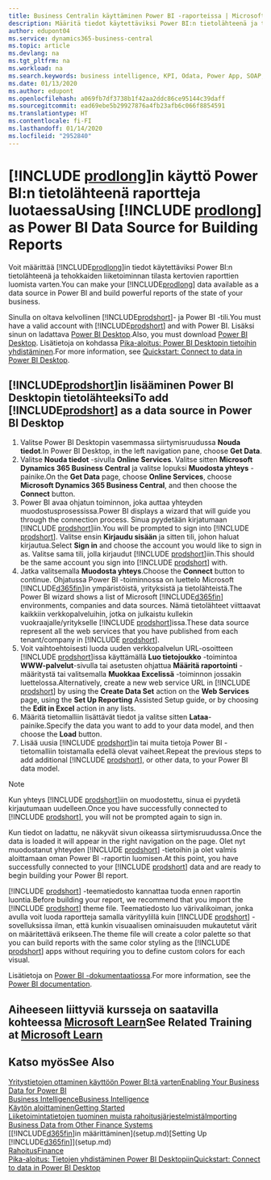 ```yaml
---
title: Business Centralin käyttäminen Power BI -raporteissa | Microsoft Docs
description: Määritä tiedot käytettäviksi Power BI:n tietolähteenä ja tehokkaiden liiketoiminnan tilasta kertovien raporttien luomista varten.
author: edupont04
ms.service: dynamics365-business-central
ms.topic: article
ms.devlang: na
ms.tgt_pltfrm: na
ms.workload: na
ms.search.keywords: business intelligence, KPI, Odata, Power App, SOAP, analysis
ms.date: 01/13/2020
ms.author: edupont
ms.openlocfilehash: a069fb7df3738b1f42aa2ddc86ce95144c39daff
ms.sourcegitcommit: ead69ebe5b29927876a4fb23afb6c066f8854591
ms.translationtype: HT
ms.contentlocale: fi-FI
ms.lasthandoff: 01/14/2020
ms.locfileid: "2952840"
---
```

# <a name="using-include-prodlongincludesprodlongmd-as-power-bi-data-source-for-building-reports"></a><span data-ttu-id="2620c-103">[!INCLUDE [prodlong](includes/prodlong.md)]in käyttö Power BI:n tietolähteenä raportteja luotaessa</span><span class="sxs-lookup"><span data-stu-id="2620c-103">Using [!INCLUDE [prodlong](includes/prodlong.md)] as Power BI Data Source for Building Reports</span></span>

<span data-ttu-id="2620c-104">Voit määrittää [!INCLUDE[prodlong](includes/prodlong.md)]in tiedot käytettäviksi Power BI:n tietolähteenä ja tehokkaiden liiketoiminnan tilasta kertovien raporttien luomista varten.</span><span class="sxs-lookup"><span data-stu-id="2620c-104">You can make your [!INCLUDE[prodlong](includes/prodlong.md)] data available as a data source in Power BI and build powerful reports of the state of your business.</span></span>  

<span data-ttu-id="2620c-105">Sinulla on oltava kelvollinen [!INCLUDE[prodshort](includes/prodshort.md)]- ja Power BI -tili.</span><span class="sxs-lookup"><span data-stu-id="2620c-105">You must have a valid account with [!INCLUDE[prodshort](includes/prodshort.md)] and with Power BI.</span></span> <span data-ttu-id="2620c-106">Lisäksi sinun on ladattava [Power BI Desktop](https://powerbi.microsoft.com/desktop/).</span><span class="sxs-lookup"><span data-stu-id="2620c-106">Also, you must download [Power BI Desktop](https://powerbi.microsoft.com/desktop/).</span></span> <span data-ttu-id="2620c-107">Lisätietoja on kohdassa [Pika-aloitus: Power BI Desktopin tietoihin yhdistäminen](/power-bi/desktop-quickstart-connect-to-data).</span><span class="sxs-lookup"><span data-stu-id="2620c-107">For more information, see [Quickstart: Connect to data in Power BI Desktop](/power-bi/desktop-quickstart-connect-to-data).</span></span>  

## <a name="to-add-includeprodshortincludesprodshortmd-as-a-data-source-in-power-bi-desktop"></a><span data-ttu-id="2620c-108">[!INCLUDE[prodshort](includes/prodshort.md)]in lisääminen Power BI Desktopin tietolähteeksi</span><span class="sxs-lookup"><span data-stu-id="2620c-108">To add [!INCLUDE[prodshort](includes/prodshort.md)] as a data source in Power BI Desktop</span></span>

1. <span data-ttu-id="2620c-109">Valitse Power BI Desktopin vasemmassa siirtymisruudussa **Nouda tiedot**.</span><span class="sxs-lookup"><span data-stu-id="2620c-109">In Power BI Desktop, in the left navigation pane, choose **Get Data**.</span></span>
2. <span data-ttu-id="2620c-110">Valitse **Nouda tiedot** -sivulla **Online Services**. Valitse sitten **Microsoft Dynamics 365 Business Central** ja valitse lopuksi **Muodosta yhteys** -painike.</span><span class="sxs-lookup"><span data-stu-id="2620c-110">On the **Get Data** page, choose **Online Services**, choose **Microsoft Dynamics 365 Business Central**, and then choose the **Connect** button.</span></span>
3. <span data-ttu-id="2620c-111">Power BI avaa ohjatun toiminnon, joka auttaa yhteyden muodostusprosessissa.</span><span class="sxs-lookup"><span data-stu-id="2620c-111">Power BI displays a wizard that will guide you through the connection process.</span></span> <span data-ttu-id="2620c-112">Sinua pyydetään kirjatumaan [!INCLUDE [prodshort](includes/prodshort.md)]iin.</span><span class="sxs-lookup"><span data-stu-id="2620c-112">You will be prompted to sign into [!INCLUDE [prodshort](includes/prodshort.md)].</span></span> <span data-ttu-id="2620c-113">Valitse ensin **Kirjaudu sisään** ja sitten tili, johon haluat kirjautua.</span><span class="sxs-lookup"><span data-stu-id="2620c-113">Select **Sign in** and choose the account you would like to sign in as.</span></span> <span data-ttu-id="2620c-114">Valitse sama tili, jolla kirjaudut [!INCLUDE [prodshort](includes/prodshort.md)]iin.</span><span class="sxs-lookup"><span data-stu-id="2620c-114">This should be the same account you sign into [!INCLUDE [prodshort](includes/prodshort.md)] with.</span></span>
4. <span data-ttu-id="2620c-115">Jatka valitsemalla **Muodosta yhteys**.</span><span class="sxs-lookup"><span data-stu-id="2620c-115">Choose the **Connect** button to continue.</span></span> <span data-ttu-id="2620c-116">Ohjatussa Power BI -toiminnossa on luettelo Microsoft [!INCLUDE[d365fin](includes/d365fin_md.md)]in ympäristöistä, yrityksistä ja tietolähteistä.</span><span class="sxs-lookup"><span data-stu-id="2620c-116">The Power BI wizard shows a list of Microsoft [!INCLUDE[d365fin](includes/d365fin_md.md)] environments, companies and data sources.</span></span> <span data-ttu-id="2620c-117">Nämä tietolähteet viittaavat kaikkiin verkkopalveluihin, jotka on julkaistu kullekin vuokraajalle/yritykselle [!INCLUDE [prodshort](includes/prodshort.md)]issa.</span><span class="sxs-lookup"><span data-stu-id="2620c-117">These data source represent all the web services that you have published from each tenant/company in [!INCLUDE [prodshort](includes/prodshort.md)].</span></span>
5. <span data-ttu-id="2620c-118">Voit vaihtoehtoisesti luoda uuden verkkopalvelun URL-osoitteen [!INCLUDE [prodshort](includes/prodshort.md)]issa käyttämällä **Luo tietojoukko** -toimintoa **WWW-palvelut**-sivulla tai asetusten ohjattua **Määritä raportointi** -määritystä tai valitsemalla **Muokkaa Excelissä** -toiminnon jossakin luettelossa.</span><span class="sxs-lookup"><span data-stu-id="2620c-118">Alternatively, create a new web service URL in [!INCLUDE [prodshort](includes/prodshort.md)] by using the **Create Data Set** action on the **Web Services** page, using the **Set Up Reporting** Assisted Setup guide, or by choosing the **Edit in Excel** action in any lists.</span></span>
6. <span data-ttu-id="2620c-119">Määritä tietomalliin lisättävät tiedot ja valitse sitten **Lataa**-painike.</span><span class="sxs-lookup"><span data-stu-id="2620c-119">Specify the data you want to add to your data model, and then choose the **Load** button.</span></span>
7. <span data-ttu-id="2620c-120">Lisää uusia [!INCLUDE [prodshort](includes/prodshort.md)]in tai muita tietoja Power BI -tietomalliin toistamalla edellä olevat vaiheet.</span><span class="sxs-lookup"><span data-stu-id="2620c-120">Repeat the previous steps to add additional [!INCLUDE [prodshort](includes/prodshort.md)], or other data, to your Power BI data model.</span></span>

> [!NOTE]  
> <span data-ttu-id="2620c-121">Kun yhteys [!INCLUDE [prodshort](includes/prodshort.md)]iin on muodostettu, sinua ei pyydetä kirjautumaan uudelleen.</span><span class="sxs-lookup"><span data-stu-id="2620c-121">Once you have successfully connected to [!INCLUDE [prodshort](includes/prodshort.md)], you will not be prompted again to sign in.</span></span>

<span data-ttu-id="2620c-122">Kun tiedot on ladattu, ne näkyvät sivun oikeassa siirtymisruudussa.</span><span class="sxs-lookup"><span data-stu-id="2620c-122">Once the data is loaded it will appear in the right navigation on the page.</span></span> <span data-ttu-id="2620c-123">Olet nyt muodostanut yhteyden [!INCLUDE [prodshort](includes/prodshort.md)] -tietoihin ja olet valmis aloittamaan oman Power BI -raportin luomisen.</span><span class="sxs-lookup"><span data-stu-id="2620c-123">At this point, you have successfully connected to your [!INCLUDE [prodshort](includes/prodshort.md)] data and are ready to begin building your Power BI report.</span></span>  

<span data-ttu-id="2620c-124">[!INCLUDE [prodshort](includes/prodshort.md)] -teematiedosto kannattaa tuoda ennen raportin luontia.</span><span class="sxs-lookup"><span data-stu-id="2620c-124">Before building your report, we recommend that you import the [!INCLUDE [prodshort](includes/prodshort.md)] theme file.</span></span>  <span data-ttu-id="2620c-125">Teematiedosto luo värivalikoiman, jonka avulla voit luoda raportteja samalla värityylillä kuin [!INCLUDE [prodshort](includes/prodshort.md)] -sovelluksissa ilman, että kunkin visuaalisen ominaisuuden mukautetut värit on määritettävä erikseen.</span><span class="sxs-lookup"><span data-stu-id="2620c-125">The theme file will create a color palette so that you can build reports with the same color styling as the [!INCLUDE [prodshort](includes/prodshort.md)] apps without requiring you to define custom colors for each visual.</span></span>

<span data-ttu-id="2620c-126">Lisätietoja on [Power BI -dokumentaatiossa](/power-bi/consumer/power-bi-consumer-landing/).</span><span class="sxs-lookup"><span data-stu-id="2620c-126">For more information, see the [Power BI documentation](/power-bi/consumer/power-bi-consumer-landing/).</span></span>

## <a name="see-related-training-at-microsoft-learnlearnmodulesconfigure-powerbi-excel-dynamics-365-business-centralindex"></a><span data-ttu-id="2620c-127">Aiheeseen liittyviä kursseja on saatavilla kohteessa [Microsoft Learn](/learn/modules/configure-powerbi-excel-dynamics-365-business-central/index)</span><span class="sxs-lookup"><span data-stu-id="2620c-127">See Related Training at [Microsoft Learn](/learn/modules/configure-powerbi-excel-dynamics-365-business-central/index)</span></span>

## <a name="see-also"></a><span data-ttu-id="2620c-128">Katso myös</span><span class="sxs-lookup"><span data-stu-id="2620c-128">See Also</span></span>

[<span data-ttu-id="2620c-129">Yritystietojen ottaminen käyttöön Power BI:tä varten</span><span class="sxs-lookup"><span data-stu-id="2620c-129">Enabling Your Business Data for Power BI</span></span>](admin-powerbi.md)  
[<span data-ttu-id="2620c-130">Business Intelligence</span><span class="sxs-lookup"><span data-stu-id="2620c-130">Business Intelligence</span></span>](bi.md)  
[<span data-ttu-id="2620c-131">Käytön aloittaminen</span><span class="sxs-lookup"><span data-stu-id="2620c-131">Getting Started</span></span>](product-get-started.md)  
[<span data-ttu-id="2620c-132">Liiketoimintatietojen tuominen muista rahoitusjärjestelmistä</span><span class="sxs-lookup"><span data-stu-id="2620c-132">Importing Business Data from Other Finance Systems</span></span>](across-import-data-configuration-packages.md)  
<span data-ttu-id="2620c-133">[[!INCLUDE[d365fin](includes/d365fin_md.md)]in määrittäminen](setup.md)</span><span class="sxs-lookup"><span data-stu-id="2620c-133">[Setting Up [!INCLUDE[d365fin](includes/d365fin_md.md)]](setup.md)</span></span>  
[<span data-ttu-id="2620c-134">Rahoitus</span><span class="sxs-lookup"><span data-stu-id="2620c-134">Finance</span></span>](finance.md)  
[<span data-ttu-id="2620c-135">Pika-aloitus: Tietojen yhdistäminen Power BI Desktopiin</span><span class="sxs-lookup"><span data-stu-id="2620c-135">Quickstart: Connect to data in Power BI Desktop</span></span>](/power-bi/desktop-quickstart-connect-to-data)  

